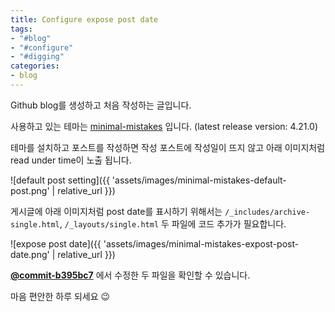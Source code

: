 ```yaml
---
title: Configure expose post date
tags:
- "#blog"
- "#configure"
- "#digging"
categories:
- blog
---
```


Github blog를 생성하고 처음 작성하는 글입니다. 

사용하고 있는 테마는 [minimal-mistakes](https://github.com/mmistakes/minimal-mistakes) 입니다. (latest release version: 4.21.0)

테마를 설치하고 포스트를 작성하면 작성 포스트에 작성일이 뜨지 않고 아래 이미지처럼 read under time이 노출 됩니다. 

![default post setting]({{ 'assets/images/minimal-mistakes-default-post.png' | relative_url }})


게시글에 아래 이미지처럼 post date를 표시하기 위해서는 `/_includes/archive-single.html`, `/_layouts/single.html` 두 파일에 코드 추가가 필요합니다. 

![expose post date]({{ 'assets/images/minimal-mistakes-expost-post-date.png' | relative_url }})


**[@commit-b395bc7](https://github.com/Scott-Park/scott-park.github.io/commit/b395bc7dfc419824e51c66345bef880e4cce7f47)** 에서 수정한 두 파일을 확인할 수 있습니다.


마음 편안한 하루 되세요 😉
